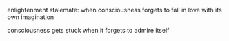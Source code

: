 enlightenment stalemate:
when consciousness forgets
to fall in love
with its own imagination

consciousness gets stuck
when it forgets
to admire itself

